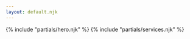 ```yaml
---
layout: default.njk
---
```


<main>
  {% include "partials/hero.njk" %}
  {% include "partials/services.njk" %}
</main>